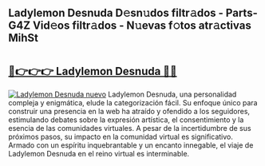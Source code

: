 ## Ladylemon Desnuda D𝚎sn𝚞dos filtr𝚊dos - Parts-G4Z Vid𝚎os filtr𝚊dos - N𝚞evas f𝚘tos atr𝚊ctivas MihSt

# <h2><a href="http://mb3ymh.tromn.icu/?c=Ladylemon+Desnuda">🔗👉👉👉 Ladylemon Desnuda 🔗🔗</a></h2>

[![Ladylemon Desnuda nuevo](https://i.imgur.com/pEAQMta.gif)](http://mb3ymh.tromn.icu/?c=Ladylemon+Desnuda)
Ladylemon Desnuda, una personalidad compleja y enigmática, elude la categorización fácil. Su enfoque único para construir una presencia en la web ha atraído y ofendido a los seguidores, estimulando debates sobre la expresión artística, el consentimiento y la esencia de las comunidades virtuales. A pesar de la incertidumbre de sus próximos pasos, su impacto en la comunidad virtual es significativo. Armado con un espíritu inquebrantable y un encanto innegable, el viaje de Ladylemon Desnuda en el reino virtual es interminable.
